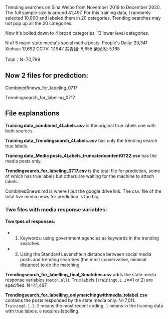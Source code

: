 
Trending searches on Sina Weibo from November 2019 to December 2020. The full sample size is around 41,497. For this training data, I randomly selected 10,000 and labeled them in 20 categories. Trending searches may not pop up all the 20 categories. 

Now it's boiled down to 4 broad categories, 13 lower level categories.


N of 5 major state media's social media posts:
People's Daily: 23,341
Xinhua: 17,692
CCTV: 17,947
共青团: 6,655
紫光阁: 5,168

Total：N=70,799


## Now 2 files for prediction:

Combined5news_for_labeling_0717

Trendingsearch_for_labeling_0717


## File explanations
**Training data_combined_4Labels.csv** is the original true labels one with both sources.  

**Training data_Trendingsearch_4Labels.csv** has only the trending search true labels. 

**Training data_Media posts_4Labels_truncatedcontent0722.csv** has the media posts only. 

**Trendingsearch_for_labeling_0717.csv** is the total file for prediction, some of which has true labels but others are waiting for the machine to attach labels. 

Combined5news.md is where I put the google drive link. The csv. file of the total five media news for prediction is too big.


### Two files with media response variables:

#### Two tpes of responses:
- 1. Keywords: using government agencies as keywords in the trending searches. 
- 2. Using the Standard Levenshtein distance between social media posts and trending searches (the most conservative, minimal distance) to do the matching.

**Trendingsearch_for_labelling_final_3matches.csv** adds the state media response variables (`match.all`). True labels (`Training0.1.2`==1 or 2) are specified. N=41,497

**Trendingsearch_for_labelling_onlymatchingwithmedia_tolabel.csv** contains the posts responded by the state media only. N=7,011. `Training0.1.2`: `2` means the most recent coding. `1` means in the training data with true labels. `0` requires labelling. 

